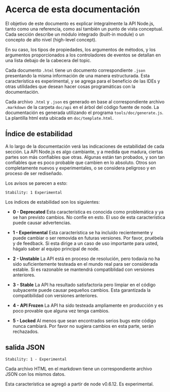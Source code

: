 # Acerca de esta documentación

<!-- type=misc -->

El objetivo de este documento es explicar íntegralmente la API Node.js, tanto
como una referencia, como así también un punto de vista conceptual. Cada
sección describe un módulo integrado (built-in module) o un concepto de alto nivel
(high-level concept).

En su caso, los tipos de propiedades, los argumentos de métodos, y los argumentos
proporcionados a los controladores de eventos se detallan en una lista debajo
de la cabecera del topic.

Cada documento `.html` tiene un documento correspondiente `.json` presentando
la misma información de una manera estructurada. Esta característica es
experimental, y se agrega para el beneficio de las IDEs y otras utilidades que
desean hacer cosas programáticas con la documentación.

Cada archivo `.html` y `.json` es generado en base al correspondiente archivo
`.markdown` de la carpeta `doc/api` en el árbol del código fuente de node. La
documentación es generada utilizando el programa `tools/doc/generate.js`. La
plantilla html esta ubicada en `doc/template.html`.

## Índice de estabilidad

<!--type=misc-->

A lo largo de la documentación verá las indicaciones de estabilidad de cada
sección. La API Node.js es algo cambiante, y a medida que madura, ciertas
partes son más confiables que otras. Algunas están tan probados, y son tan
confiables que es poco probable que cambien en lo absoluto. Otros son completamente
nuevos y experimentales, o se considera peligroso y en proceso de ser rediseñado.

Los avisos se parecen a esto:

    Stability: 1 Experimental

Los índices de estabilidad son los siguientes:

* **0 - Deprecated**  Esta característica es conocida como problemática y ya se han 
previsto cambios. No confíe en esto. El uso de esta característica puede causar
advertencias.

* **1 - Experimental**  Esta característica se ha incluído recientemente y puede 
cambiar o ser removida en futuras versiones. Por favor, pruébela y de feedback.
Si esta dirige a un caso de uso importante para usted, hágalo saber al equipo
principal de node.

* **2 - Unstable** La API está en proceso de resolución, pero todavia no ha sido 
suficientemente testeada en el mundo real para ser considerada estable.
Si es razonable se mantendrá compatiblidad con versiones anteriores.

* **3 - Stable**  La API ha resultado satisfactoria pero limpiar en el código 
subyacente puede causar pequeños cambios. Esta garantizada la  compatibilidad con 
versiones anteriores.

* **4 - API Frozen**  La API ha sido testeada ampliamente en producción y es 
poco provable que alguna vez tenga cambios.

* **5 - Locked** Al menos que sean encontrados serios bugs este código nunca 
cambiará. Por favor no sugiera cambios en esta parte, serán rechazados.

## salida JSON

    Stability: 1 - Experimental

Cada archivo HTML en el markdown tiene un correspondiente archivo JSON con los
mismos datos.

Esta característica se agregó a partir de node v0.6.12. Es experimental.
